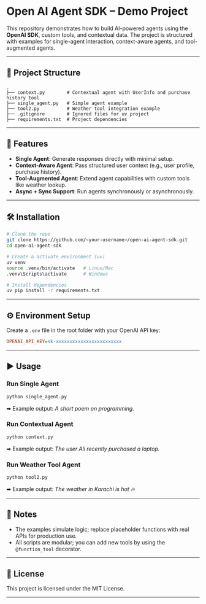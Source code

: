 
# Open AI Agent SDK – Demo Project

This repository demonstrates how to build AI-powered agents using the **OpenAI SDK**, custom tools, and contextual data.
The project is structured with examples for single-agent interaction, context-aware agents, and tool-augmented agents.

---

## 📂 Project Structure

```
.
├── context.py        # Contextual agent with UserInfo and purchase history tool
├── single_agent.py   # Simple agent example
├── tool2.py          # Weather tool integration example
├── .gitignore        # Ignored files for uv project
├── requirements.txt  # Project dependencies
```

---

## 🚀 Features

* **Single Agent**: Generate responses directly with minimal setup.
* **Context-Aware Agent**: Pass structured user context (e.g., user profile, purchase history).
* **Tool-Augmented Agent**: Extend agent capabilities with custom tools like weather lookup.
* **Async + Sync Support**: Run agents synchronously or asynchronously.

---

## 🛠️ Installation

```bash
# Clone the repo
git clone https://github.com/<your-username>/open-ai-agent-sdk.git
cd open-ai-agent-sdk

# Create & activate environment (uv)
uv venv
source .venv/bin/activate   # Linux/Mac
.venv\Scripts\activate      # Windows

# Install dependencies
uv pip install -r requirements.txt
```

---

## ⚙️ Environment Setup

Create a `.env` file in the root folder with your OpenAI API key:

```ini
OPENAI_API_KEY=sk-xxxxxxxxxxxxxxxxxxxxxxxx
```

---

## ▶️ Usage

### Run Single Agent

```bash
python single_agent.py
```

➡ Example output: *A short poem on programming.*

### Run Contextual Agent

```bash
python context.py
```

➡ Example output: *The user Ali recently purchased a laptop.*

### Run Weather Tool Agent

```bash
python tool2.py
```

➡ Example output: *The weather in Karachi is hot 🔥*

---

## 📌 Notes

* The examples simulate logic; replace placeholder functions with real APIs for production use.
* All scripts are modular; you can add new tools by using the `@function_tool` decorator.

---

## 📄 License

This project is licensed under the MIT License.

---



